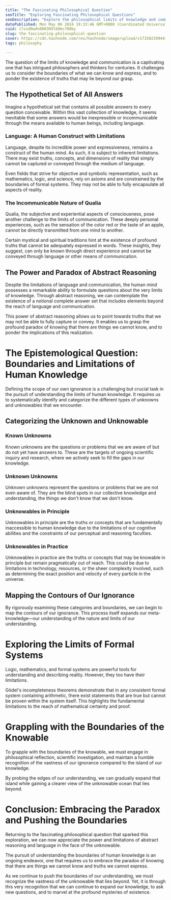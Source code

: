```yaml
---
title: "The Fascinating Philosophical Question"
seoTitle: "Exploring Fascinating Philosophical Questions"
seoDescription: "Explore the philosophical limits of knowledge and communication, pondering truths beyond human expression and the inherent constraints of language"
datePublished: Mon May 06 2024 19:33:46 GMT+0000 (Coordinated Universal Time)
cuid: clvvd0wdn000309l60mc708by
slug: the-fascinating-philosophical-question
cover: https://cdn.hashnode.com/res/hashnode/image/upload/v1715023994416/8615246e-b2f8-4101-99aa-a33fa4f60b4c.png
tags: philosophy

---
```


The question of the limits of knowledge and communication is a captivating one that has intrigued philosophers and thinkers for centuries. It challenges us to consider the boundaries of what we can know and express, and to ponder the existence of truths that may lie beyond our grasp.

## The Hypothetical Set of All Answers

Imagine a hypothetical set that contains all possible answers to every question conceivable. Within this vast collection of knowledge, it seems inevitable that some answers would be inexpressible or incommunicable through the means available to human beings, including language.

### Language: A Human Construct with Limitations

Language, despite its incredible power and expressiveness, remains a construct of the human mind. As such, it is subject to inherent limitations. There may exist truths, concepts, and dimensions of reality that simply cannot be captured or conveyed through the medium of language.

Even fields that strive for objective and symbolic representation, such as mathematics, logic, and science, rely on axioms and are constrained by the boundaries of formal systems. They may not be able to fully encapsulate all aspects of reality.

### The Incommunicable Nature of Qualia

Qualia, the subjective and experiential aspects of consciousness, pose another challenge to the limits of communication. These deeply personal experiences, such as the sensation of the color red or the taste of an apple, cannot be directly transmitted from one mind to another.

Certain mystical and spiritual traditions hint at the existence of profound truths that cannot be adequately expressed in words. These insights, they suggest, can only be known through direct experience and cannot be conveyed through language or other means of communication.

## The Power and Paradox of Abstract Reasoning

Despite the limitations of language and communication, the human mind possesses a remarkable ability to formulate questions about the very limits of knowledge. Through abstract reasoning, we can contemplate the existence of a notional complete answer set that includes elements beyond the reach of language and communication.

This power of abstract reasoning allows us to point towards truths that we may not be able to fully capture or convey. It enables us to grasp the profound paradox of knowing that there are things we cannot know, and to ponder the implications of this realization.

# The Epistemological Question: Boundaries and Limitations of Human Knowledge

Defining the scope of our own ignorance is a challenging but crucial task in the pursuit of understanding the limits of human knowledge. It requires us to systematically identify and categorize the different types of unknowns and unknowables that we encounter.

## Categorizing the Unknown and Unknowable

### Known Unknowns

Known unknowns are the questions or problems that we are aware of but do not yet have answers to. These are the targets of ongoing scientific inquiry and research, where we actively seek to fill the gaps in our knowledge.

### Unknown Unknowns

Unknown unknowns represent the questions or problems that we are not even aware of. They are the blind spots in our collective knowledge and understanding, the things we don't know that we don't know.

### Unknowables in Principle

Unknowables in principle are the truths or concepts that are fundamentally inaccessible to human knowledge due to the limitations of our cognitive abilities and the constraints of our perceptual and reasoning faculties.

### Unknowables in Practice

Unknowables in practice are the truths or concepts that may be knowable in principle but remain pragmatically out of reach. This could be due to limitations in technology, resources, or the sheer complexity involved, such as determining the exact position and velocity of every particle in the universe.

## Mapping the Contours of Our Ignorance

By rigorously examining these categories and boundaries, we can begin to map the contours of our ignorance. This process itself expands our meta-knowledge—our understanding of the nature and limits of our understanding.

# Exploring the Limits of Formal Systems

Logic, mathematics, and formal systems are powerful tools for understanding and describing reality. However, they too have their limitations.

Gödel's incompleteness theorems demonstrate that in any consistent formal system containing arithmetic, there exist statements that are true but cannot be proven within the system itself. This highlights the fundamental limitations to the reach of mathematical certainty and proof.

# Grappling with the Boundaries of the Knowable

To grapple with the boundaries of the knowable, we must engage in philosophical reflection, scientific investigation, and maintain a humble recognition of the vastness of our ignorance compared to the island of our knowledge.

By probing the edges of our understanding, we can gradually expand that island while gaining a clearer view of the unknowable ocean that lies beyond.

# Conclusion: Embracing the Paradox and Pushing the Boundaries

Returning to the fascinating philosophical question that sparked this exploration, we can now appreciate the power and limitations of abstract reasoning and language in the face of the unknowable.

The pursuit of understanding the boundaries of human knowledge is an ongoing endeavor, one that requires us to embrace the paradox of knowing that there are things we cannot know and truths we cannot express.

As we continue to push the boundaries of our understanding, we must recognize the vastness of the unknowable that lies beyond. Yet, it is through this very recognition that we can continue to expand our knowledge, to ask new questions, and to marvel at the profound mysteries of existence.